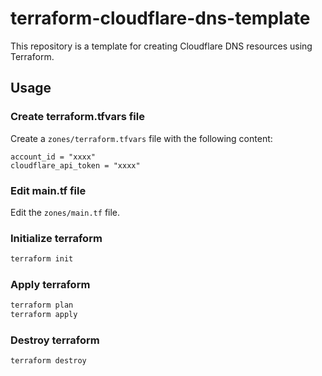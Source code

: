 # terraform-cloudflare-dns-template

This repository is a template for creating Cloudflare DNS resources using Terraform.

## Usage

### Create terraform.tfvars file

Create a `zones/terraform.tfvars` file with the following content:

```hcl
account_id = "xxxx"
cloudflare_api_token = "xxxx"
```

### Edit main.tf file

Edit the `zones/main.tf` file.

### Initialize terraform

```sh
terraform init
```

### Apply terraform

```sh
terraform plan
terraform apply
```

### Destroy terraform

```sh
terraform destroy
```
